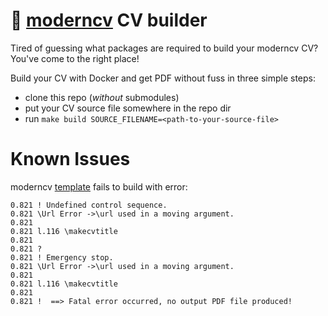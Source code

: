 # :page_facing_up: [moderncv](https://github.com/moderncv/moderncv) CV builder

Tired of guessing what packages are required to build your moderncv CV? You've come to the right place!

Build your CV with Docker and get PDF without fuss in three simple steps:

* clone this repo (_without_ submodules)
* put your CV source file somewhere in the repo dir
* run `make build SOURCE_FILENAME=<path-to-your-source-file>`

# Known Issues

moderncv [template](https://github.com/moderncv/moderncv/blob/master/template.tex) fails to build with error:

```
0.821 ! Undefined control sequence.
0.821 \Url Error ->\url used in a moving argument.
0.821
0.821 l.116 \makecvtitle
0.821
0.821 ?
0.821 ! Emergency stop.
0.821 \Url Error ->\url used in a moving argument.
0.821
0.821 l.116 \makecvtitle
0.821
0.821 !  ==> Fatal error occurred, no output PDF file produced!
```

